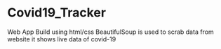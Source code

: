 # Covid19_Tracker
Web App 
Build using html/css
BeautifulSoup is used to scrab data from website
it shows live data of covid-19 
